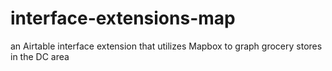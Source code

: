 # interface-extensions-map
an Airtable interface extension that utilizes Mapbox to graph grocery stores in the DC area
